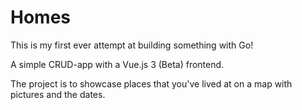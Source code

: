 # Homes

This is my first ever attempt at building something with Go!

A simple CRUD-app with a Vue.js 3 (Beta) frontend.

The project is to showcase places that you've lived at on a map with pictures and the dates.
